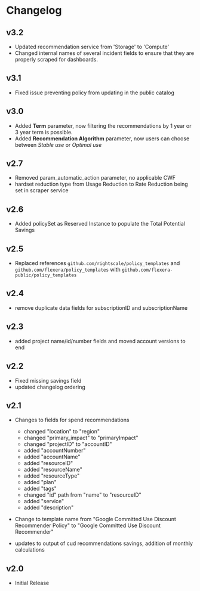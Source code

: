# Changelog

## v3.2

- Updated recommendation service from 'Storage' to 'Compute'
- Changed internal names of several incident fields to ensure that they are properly scraped for dashboards.

## v3.1

- Fixed issue preventing policy from updating in the public catalog

## v3.0

- Added **Term** parameter, now filtering the recommendations by 1 year or 3 year term is possible.
- Added **Recommendation Algorithm** parameter, now users can choose between *Stable use* or *Optimal use*

## v2.7

- Removed param_automatic_action parameter, no applicable CWF
- hardset reduction type from Usage Reduction to Rate Reduction being set in scraper service

## v2.6

- Added policySet as Reserved Instance to populate the Total Potential Savings

## v2.5

- Replaced references `github.com/rightscale/policy_templates` and `github.com/flexera/policy_templates` with `github.com/flexera-public/policy_templates`

## v2.4

- remove duplicate data fields for subscriptionID and subscriptionName

## v2.3

- added project name/id/number fields and moved account versions to end

## v2.2

- Fixed missing savings field
- updated changelog ordering

## v2.1

- Changes to fields for spend recommendations
  - changed "location" to "region"
  - changed "primary_impact" to "primaryImpact"
  - changed "projectID" to "accountID"
  - added "accountNumber"
  - added "accountName"
  - added "resourceID"
  - added "resourceName"
  - added "resourceType"
  - added "plan"
  - added "tags"
  - changed "id" path from "name" to "resourceID"
  - added "service"
  - added "description"

- Change to template name from "Google Committed Use Discount Recommender Policy" to "Google Committed Use Discount Recommender"

- updates to output of cud recommendations savings, addition of monthly calculations

## v2.0

- Initial Release

